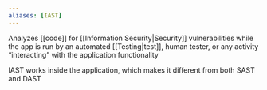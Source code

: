 ```yaml
---
aliases: [IAST]
---
```


Analyzes [[code]] for [[Information Security|Security]] vulnerabilities while the app is run by an automated [[Testing|test]], human tester, or any activity “interacting” with the application functionality

IAST works inside the application, which makes it different from both SAST and DAST
